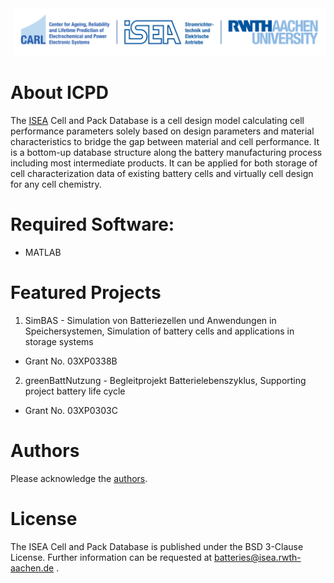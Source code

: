 
<div align=right>
<a href="https://www.carl.rwth-aachen.de/?lidx=1" target="_blank">
    <img src="Misc/images/CARL_ISEA_Logo.svg" alt="CARL Logo"  width="500"/>
</a>
</div>

About ICPD
==============================
The <a href=http://www.isea.rwth-aachen.de/>ISEA</a> Cell and Pack Database is a cell design model calculating cell performance parameters solely based on design parameters and material characteristics to bridge the gap between material and cell performance. It is a bottom-up database structure along the battery manufacturing process including most intermediate products. It can be applied for both storage of cell characterization data of existing battery cells and virtually cell design for any cell chemistry.


Required Software:
==============================
+ MATLAB


Featured Projects
==============================
1. SimBAS - Simulation von Batteriezellen und Anwendungen in Speichersystemen, Simulation of battery cells and applications in storage systems
  * Grant No. 03XP0338B

2. greenBattNutzung  - Begleitprojekt Batterielebenszyklus, Supporting project battery life cycle
  * Grant No. 03XP0303C


Authors
==============================
Please acknowledge the [authors](DevelopmentTeam.md).


License
==============================
The ISEA Cell and Pack Database is published under the BSD 3-Clause License.
Further information can be requested at batteries@isea.rwth-aachen.de .